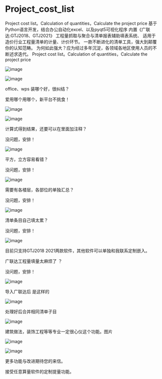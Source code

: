 # Project_cost_list
Project cost list。Calculation of quantities，Calculate the project price
基于Python语言开发，结合办公自动化excel、以及pyqt5可视化程序
内置《广联达:GTJ2018、GTJ2021》
工程量抓取与聚合与清单报表辅助填表系统、
适用于造价行业工程量清单的计量、计价环节。
一款不断进化的清单工具，强大到颠覆你的认知范畴。
为何如此强大？应为经过多年沉淀，各领域各地区使用人员的不断述求迭代。
Project cost list。Calculation of quantities，Calculate the project price

![image](https://user-images.githubusercontent.com/77518614/120287810-2f843600-c2f2-11eb-8c34-f567f5e65852.png)

![image](https://user-images.githubusercontent.com/77518614/120287834-327f2680-c2f2-11eb-9a61-d1f73a1a08f6.png)

office、wps 装哪个好，很纠结？

爱用哪个用哪个，新平台不挑食！



![image](https://user-images.githubusercontent.com/77518614/120287867-3b6ff800-c2f2-11eb-88cd-54153428edfa.png)

![image](https://user-images.githubusercontent.com/77518614/120287884-3f037f00-c2f2-11eb-9ca3-311cf8c8b05c.png)

计算式得到结果，还要可以在里面加注释？

没问题，安排！




![image](https://user-images.githubusercontent.com/77518614/120287915-4591f680-c2f2-11eb-8849-784df1ace697.png)

平方，立方容易看错？

没问题，安排！




![image](https://user-images.githubusercontent.com/77518614/120287941-4c206e00-c2f2-11eb-8234-c2f060074f1d.png)

需要有各楼层，各部位的单独汇总？

没问题，安排！



![image](https://user-images.githubusercontent.com/77518614/120287963-52aee580-c2f2-11eb-9555-ea0886327724.png)

清单条目自己填太累？

没问题，安排！



![image](https://user-images.githubusercontent.com/77518614/120287995-5b072080-c2f2-11eb-8d57-3d086a3aae46.png)

目前只支持GTJ2018 2021两款软件，其他软件可以单独和我联系定制嵌入。

广联达工程量填量太麻烦了 ？

没问题，安排！




![image](https://user-images.githubusercontent.com/77518614/120288026-60fd0180-c2f2-11eb-9aff-d6de8c81f6a9.png)

导入广联达后 是这样的



![image](https://user-images.githubusercontent.com/77518614/120288045-65291f00-c2f2-11eb-94e4-356a94750fb0.png)


处理好后合并相同清单子目




![image](https://user-images.githubusercontent.com/77518614/120288059-68bca600-c2f2-11eb-98b7-8aaa29f341ff.png)

建筑做法，装饰工程等等专业一定很心仪这个功能。图片



![image](https://user-images.githubusercontent.com/77518614/120288079-6bb79680-c2f2-11eb-82ca-13c9852d04b2.png)


![image](https://user-images.githubusercontent.com/77518614/120288130-783bef00-c2f2-11eb-91a9-c0f657fe0ff7.png)

更多功能与改进期待您的来信。

接受任意算量软件的定制提量功能。
